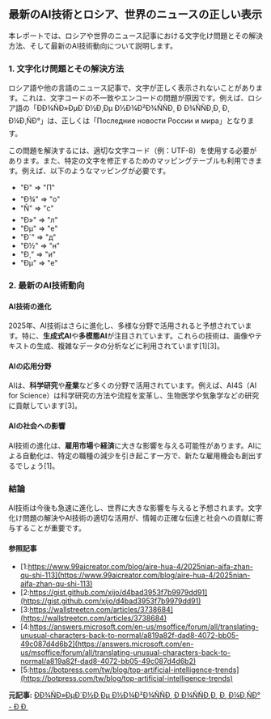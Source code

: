 ## 最新のAI技術とロシア、世界のニュースの正しい表示

本レポートでは、ロシアや世界のニュース記事における文字化け問題とその解決方法、そして最新のAI技術動向について説明します。

### 1. 文字化け問題とその解決方法

ロシア語や他の言語のニュース記事で、文字が正しく表示されないことがあります。これは、文字コードの不一致やエンコードの問題が原因です。例えば、ロシア語の「ÐÐ¾ÑÐ»ÐµÐ´Ð½Ð¸Ðµ Ð½Ð¾Ð²Ð¾ÑÑÐ¸ Ð Ð¾ÑÑÐ¸Ð¸ Ð¸ Ð¼Ð¸ÑÐ°」は、正しくは「Последние новости России и мира」となります。

この問題を解決するには、適切な文字コード（例：UTF-8）を使用する必要があります。また、特定の文字を修正するためのマッピングテーブルも利用できます。例えば、以下のようなマッピングが必要です。

- "Ð" => "П"
- "Ð¾" => "о"
- "Ñ" => "с"
- "Ð»" => "л"
- "Ðµ" => "е"
- "Ð´" => "д"
- "Ð½" => "н"
- "Ð¸" => "и"
- "Ðµ" => "е"

### 2. 最新のAI技術動向

#### AI技術の進化

2025年、AI技術はさらに進化し、多様な分野で活用されると予想されています。特に、**生成式AI**や**多模態AI**が注目されています。これらの技術は、画像やテキストの生成、複雑なデータの分析などに利用されています[1][3]。

#### AIの応用分野

AIは、**科学研究**や**産業**など多くの分野で活用されています。例えば、AI4S（AI for Science）は科学研究の方法や流程を変革し、生物医学や気象学などの研究に貢献しています[3]。

#### AIの社会への影響

AI技術の進化は、**雇用市場**や**経済**に大きな影響を与える可能性があります。AIによる自動化は、特定の職種の減少を引き起こす一方で、新たな雇用機会も創出するでしょう[1]。

### 結論

AI技術は今後も急速に進化し、世界に大きな影響を与えると予想されます。文字化け問題の解決やAI技術の適切な活用が、情報の正確な伝達と社会への貢献に寄与することが重要です。

#### 参照記事
- [1:https://www.99aicreator.com/blog/aire-hua-4/2025nian-aifa-zhan-qu-shi-113](https://www.99aicreator.com/blog/aire-hua-4/2025nian-aifa-zhan-qu-shi-113)
- [2:https://gist.github.com/xijo/d4bad3953f7b9979dd91](https://gist.github.com/xijo/d4bad3953f7b9979dd91)
- [3:https://wallstreetcn.com/articles/3738684](https://wallstreetcn.com/articles/3738684)
- [4:https://answers.microsoft.com/en-us/msoffice/forum/all/translating-unusual-characters-back-to-normal/a819a82f-dad8-4072-bb05-49c087d4d6b2](https://answers.microsoft.com/en-us/msoffice/forum/all/translating-unusual-characters-back-to-normal/a819a82f-dad8-4072-bb05-49c087d4d6b2)
- [5:https://botpress.com/tw/blog/top-artificial-intelligence-trends](https://botpress.com/tw/blog/top-artificial-intelligence-trends)


**元記事:** [ÐÐ¾ÑÐ»ÐµÐ´Ð½Ð¸Ðµ Ð½Ð¾Ð²Ð¾ÑÑÐ¸ Ð Ð¾ÑÑÐ¸Ð¸ Ð¸ Ð¼Ð¸ÑÐ° - Ð Ð ](https://www.gosrf.ru/perplexity-zapuskaet-deep-research-predlagaya-dostupnye-resheniya-na-baze-ii)